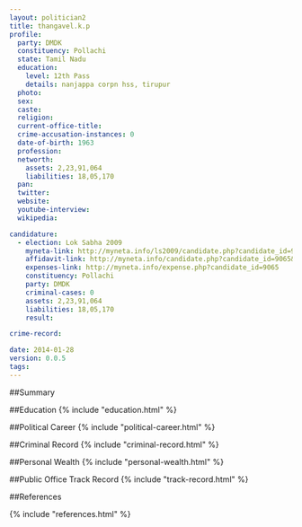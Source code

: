 ```yaml
---
layout: politician2
title: thangavel.k.p
profile: 
  party: DMDK
  constituency: Pollachi
  state: Tamil Nadu
  education: 
    level: 12th Pass
    details: nanjappa corpn hss, tirupur
  photo: 
  sex: 
  caste: 
  religion: 
  current-office-title: 
  crime-accusation-instances: 0
  date-of-birth: 1963
  profession: 
  networth: 
    assets: 2,23,91,064
    liabilities: 18,05,170
  pan: 
  twitter: 
  website: 
  youtube-interview: 
  wikipedia: 

candidature: 
  - election: Lok Sabha 2009
    myneta-link: http://myneta.info/ls2009/candidate.php?candidate_id=9065
    affidavit-link: http://myneta.info/candidate.php?candidate_id=9065&scan=original
    expenses-link: http://myneta.info/expense.php?candidate_id=9065
    constituency: Pollachi 
    party: DMDK
    criminal-cases: 0
    assets: 2,23,91,064
    liabilities: 18,05,170
    result:  

crime-record: 

date: 2014-01-28
version: 0.0.5
tags: 
---
```

##Summary


##Education
{% include "education.html" %}


##Political Career
{% include "political-career.html" %}


##Criminal Record
{% include "criminal-record.html" %}


##Personal Wealth
{% include "personal-wealth.html" %}


##Public Office Track Record
{% include "track-record.html" %}


##References


{% include "references.html" %}